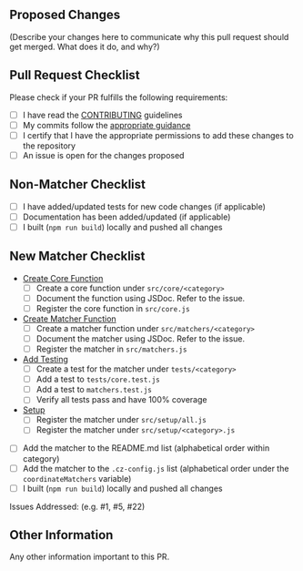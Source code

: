 ## Proposed Changes

(Describe your changes here to communicate why this pull request should get merged. What does it do, and why?)

## Pull Request Checklist

Please check if your PR fulfills the following requirements:

-   [ ] I have read the [CONTRIBUTING](https://github.com/M-Scott-Lassiter/jest-geojson/blob/main/CONTRIBUTING.md) guidelines
-   [ ] My commits follow the [appropriate guidance](https://github.com/M-Scott-Lassiter/jest-geojson/blob/main/CONTRIBUTING.md#commits)
-   [ ] I certify that I have the appropriate permissions to add these changes to the repository
-   [ ] An issue is open for the changes proposed

## Non-Matcher Checklist

-   [ ] I have added/updated tests for new code changes (if applicable)
-   [ ] Documentation has been added/updated (if applicable)
-   [ ] I built (`npm run build`) locally and pushed all changes

## New Matcher Checklist

-   <u>Create Core Function</u>
    -   [ ] Create a core function under `src/core/<category>`
    -   [ ] Document the function using JSDoc. Refer to the issue.
    -   [ ] Register the core function in `src/core.js`
-   <u>Create Matcher Function</u>
    -   [ ] Create a matcher function under `src/matchers/<category>`
    -   [ ] Document the matcher using JSDoc. Refer to the issue.
    -   [ ] Register the matcher in `src/matchers.js`
-   <u>Add Testing</u>
    -   [ ] Create a test for the matcher under `tests/<category>`
    -   [ ] Add a test to `tests/core.test.js`
    -   [ ] Add a test to `matchers.test.js`
    -   [ ] Verify all tests pass and have 100% coverage
-   <u>Setup</u>
    -   [ ] Register the matcher under `src/setup/all.js`
    -   [ ] Register the matcher under `src/setup/<category>.js`
-   [ ] Add the matcher to the README.md list (alphabetical order within category)
-   [ ] Add the matcher to the `.cz-config.js` list (alphabetical order under the `coordinateMatchers` variable)
-   [ ] I built (`npm run build`) locally and pushed all changes

Issues Addressed: (e.g. #1, #5, #22)

## Other Information

Any other information important to this PR.
